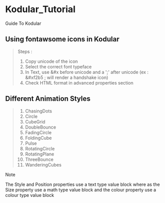 # Kodular_Tutorial
Guide To Kodular
## Using fontawsome icons in Kodular
> Steps :
> 1. Copy unicode of the icon
> 2. Select the correct font typeface
> 3. In Text, use &#x before unicode and a ';' after unicode (ex : &#xf2b5 ; will render a handshake icon)
> 4. Check HTML format in advanced properties section

## Different Animation Styles
> 1. ChasingDots
> 2. Circle
> 3. CubeGrid
> 4. DoubleBounce
> 5. FadingCircle
> 6. FoldingCube
> 7. Pulse
> 8. RotatingCircle
> 9. RotatingPlane
> 10. ThreeBounce
> 11. WanderingCubes

> [!NOTE]
> The Style and Position properties use a text type value block where as the Size property use a math type value block and the colour property use a colour type value block
